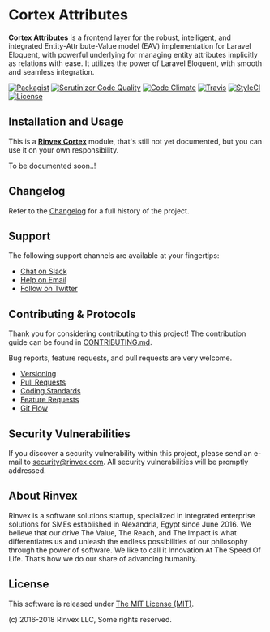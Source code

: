 # Cortex Attributes

**Cortex Attributes** is a frontend layer for the robust, intelligent, and integrated Entity-Attribute-Value model (EAV) implementation for Laravel Eloquent, with powerful underlying for managing entity attributes implicitly as relations with ease. It utilizes the power of Laravel Eloquent, with smooth and seamless integration.

[![Packagist](https://img.shields.io/packagist/v/cortex/attributes.svg?label=Packagist&style=flat-square)](https://packagist.org/packages/cortex/attributes)
[![Scrutinizer Code Quality](https://img.shields.io/scrutinizer/g/rinvex/cortex-attributes.svg?label=Scrutinizer&style=flat-square)](https://scrutinizer-ci.com/g/rinvex/cortex-attributes/)
[![Code Climate](https://img.shields.io/codeclimate/github/rinvex/cortex-attributes.svg?label=CodeClimate&style=flat-square)](https://codeclimate.com/github/rinvex/cortex-attributes)
[![Travis](https://img.shields.io/travis/rinvex/cortex-attributes.svg?label=TravisCI&style=flat-square)](https://travis-ci.org/rinvex/cortex-attributes)
[![StyleCI](https://styleci.io/repos/90121903/shield)](https://styleci.io/repos/90121903)
[![License](https://img.shields.io/packagist/l/cortex/attributes.svg?label=License&style=flat-square)](https://github.com/rinvex/cortex-attributes/blob/develop/LICENSE)


## Installation and Usage

This is a **[Rinvex Cortex](https://github.com/rinvex/cortex)** module, that's still not yet documented, but you can use it on your own responsibility.

To be documented soon..!


## Changelog

Refer to the [Changelog](CHANGELOG.md) for a full history of the project.


## Support

The following support channels are available at your fingertips:

- [Chat on Slack](http://chat.rinvex.com)
- [Help on Email](mailto:help@rinvex.com)
- [Follow on Twitter](https://twitter.com/rinvex)


## Contributing & Protocols

Thank you for considering contributing to this project! The contribution guide can be found in [CONTRIBUTING.md](CONTRIBUTING.md).

Bug reports, feature requests, and pull requests are very welcome.

- [Versioning](CONTRIBUTING.md#versioning)
- [Pull Requests](CONTRIBUTING.md#pull-requests)
- [Coding Standards](CONTRIBUTING.md#coding-standards)
- [Feature Requests](CONTRIBUTING.md#feature-requests)
- [Git Flow](CONTRIBUTING.md#git-flow)


## Security Vulnerabilities

If you discover a security vulnerability within this project, please send an e-mail to [security@rinvex.com](security@rinvex.com). All security vulnerabilities will be promptly addressed.


## About Rinvex

Rinvex is a software solutions startup, specialized in integrated enterprise solutions for SMEs established in Alexandria, Egypt since June 2016. We believe that our drive The Value, The Reach, and The Impact is what differentiates us and unleash the endless possibilities of our philosophy through the power of software. We like to call it Innovation At The Speed Of Life. That’s how we do our share of advancing humanity.


## License

This software is released under [The MIT License (MIT)](LICENSE).

(c) 2016-2018 Rinvex LLC, Some rights reserved.

